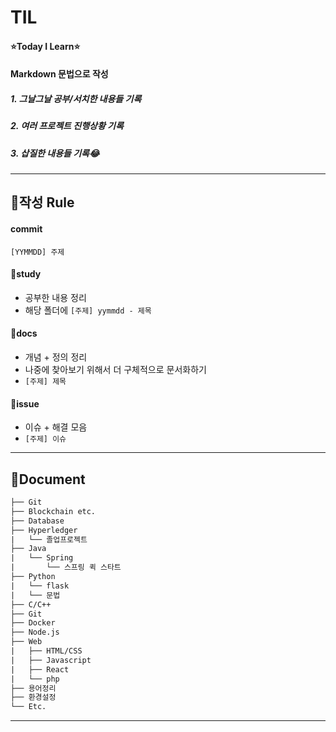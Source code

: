# TIL 
#### ⭐Today I Learn⭐   
#### Markdown 문법으로 작성  
##### 1. 그날그날 공부/서치한 내용들 기록
##### 2. 여러 프로젝트 진행상황 기록
##### 3. 삽질한 내용들 기록😂
  
  
---


## 🍑작성 Rule
#### commit
`[YYMMDD] 주제 `
  
#### 📌study

- 공부한 내용 정리
- 해당 폴더에 `[주제] yymmdd - 제목`  
  
  

#### 📌docs

- 개념 + 정의 정리
- 나중에 찾아보기 위해서 더 구체적으로 문서화하기
- `[주제] 제목`  



#### 📌issue 

- 이슈 + 해결 모음
- `[주제] 이슈`  
  
---

## 🍓Document


```default
├── Git
├── Blockchain etc.
├── Database
├── Hyperledger
|   └── 졸업프로젝트
├── Java
|   └── Spring
|       └── 스프링 퀵 스타트
├── Python
|   └── flask
|   └── 문법
├── C/C++
├── Git
├── Docker
├── Node.js
├── Web
|   ├── HTML/CSS
|   ├── Javascript
|   ├── React
|   └── php
├── 용어정리
├── 환경설정
└── Etc.
```
  
  
---
